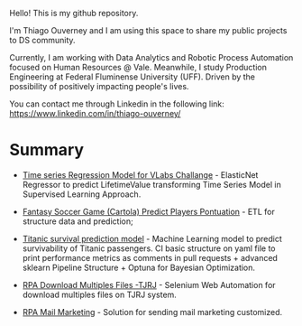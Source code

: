 Hello! This is my github repository. 

I'm Thiago Ouverney and I am using this space to share my public projects to DS community.

Currently, I am working with Data Analytics and Robotic Process Automation focused on Human Resources @ Vale.
Meanwhile, I study Production Engineering at Federal Fluminense University (UFF). 
Driven by the possibility of positively impacting people's lives.


You can contact me through Linkedin in the following link:
https://www.linkedin.com/in/thiago-ouverney/


# Summary

- [Time series Regression Model for VLabs Challange](https://github.com/marcos-mansur/vlabs-challenge) - ElasticNet Regressor to predict LifetimeValue transforming Time Series Model in Supervised Learning Approach. 

- [Fantasy Soccer Game (Cartola) Predict Players Pontuation](https://github.com/thiago-ouverney/Cartola) - ETL for structure data and prediction;

- [Titanic survival prediction model](https://github.com/thiago-ouverney/Kaggle_Titanic) - Machine Learning model to predict survivability of Titanic passengers. CI basic structure on yaml file to print performance metrics as comments in pull requests + advanced sklearn Pipeline Structure + Optuna for Bayesian Optimization. 

- [RPA Download Multiples Files -TJRJ](https://github.com/thiago-ouverney/TJ_pdf_download) - Selenium Web Automation for download multiples files on TJRJ system.

- [RPA Mail Marketing](https://github.com/thiago-ouverney/MalaDireta) - Solution for sending mail marketing customized. 


